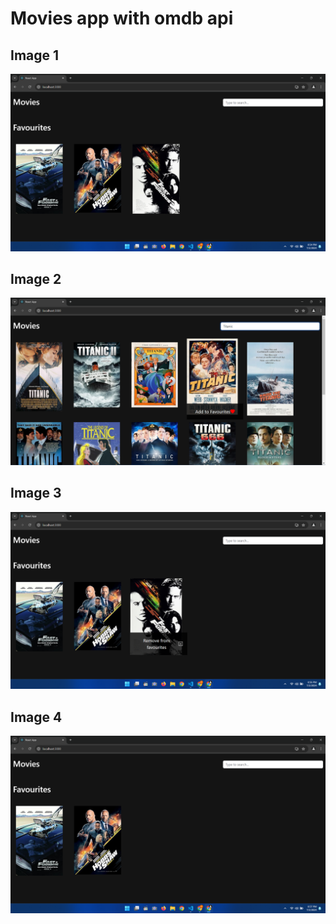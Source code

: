 # Movies app with omdb api

## Image 1
![Image Description 1](public/1.png)

## Image 2
![Image Description 2](public/2.png)

## Image 3
![Image Description 3](public/3.png)

## Image 4
![Image Description 4](public/4.png)
